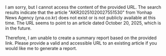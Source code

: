 I am sorry, but I cannot access the content of the provided URL. The search results indicate that the article "AKR20251020027551530" from Yonhap News Agency (yna.co.kr) does not exist or is not publicly available at this time. The URL seems to point to an article dated October 20, 2025, which is in the future.

Therefore, I am unable to create a summary report based on the provided link. Please provide a valid and accessible URL to an existing article if you would like me to generate a report.